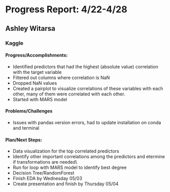 

# Progress Report: 4/22-4/28
## Ashley Witarsa
### Kaggle
#### Progress/Accomplishments: 
- Identified predictors that had the highest (absolute value) correlation with the target variable 
- Filtered out columns where correlation is NaN
- Dropped NaN values
- Created a pairplot to visualize correlations of these variables with each other, many of them were correlated with each other.
- Started with MARS model
#### Problems/Challenges
- Issues with pandas version errors, had to update installation on conda and terminal
#### Plan/Next Steps:
- Data visualization for the top correlated predictors 
- Identify other important correlations among the predictors and etermine if transformations are needed\
- Run for loop with MARS model to identify best degree
- Decision Tree/RandomForest
- Finish EDA by Wednesday 05/03
- Create presentation and finish by Thursday 05/04